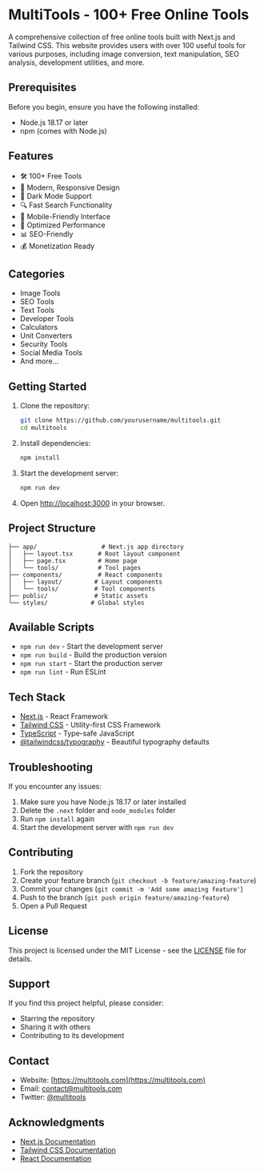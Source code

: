 # MultiTools - 100+ Free Online Tools

A comprehensive collection of free online tools built with Next.js and Tailwind CSS. This website provides users with over 100 useful tools for various purposes, including image conversion, text manipulation, SEO analysis, development utilities, and more.

## Prerequisites

Before you begin, ensure you have the following installed:
- Node.js 18.17 or later
- npm (comes with Node.js)

## Features

- 🛠️ 100+ Free Tools
- 🎨 Modern, Responsive Design
- 🌙 Dark Mode Support
- 🔍 Fast Search Functionality
- 📱 Mobile-Friendly Interface
- 🚀 Optimized Performance
- 📊 SEO-Friendly
- 💰 Monetization Ready

## Categories

- Image Tools
- SEO Tools
- Text Tools
- Developer Tools
- Calculators
- Unit Converters
- Security Tools
- Social Media Tools
- And more...

## Getting Started

1. Clone the repository:
   ```bash
   git clone https://github.com/yourusername/multitools.git
   cd multitools
   ```

2. Install dependencies:
   ```bash
   npm install
   ```

3. Start the development server:
   ```bash
   npm run dev
   ```

4. Open [http://localhost:3000](http://localhost:3000) in your browser.

## Project Structure

```
├── app/                  # Next.js app directory
│   ├── layout.tsx       # Root layout component
│   ├── page.tsx         # Home page
│   └── tools/           # Tool pages
├── components/          # React components
│   ├── layout/         # Layout components
│   └── tools/          # Tool components
├── public/             # Static assets
└── styles/            # Global styles
```

## Available Scripts

- `npm run dev` - Start the development server
- `npm run build` - Build the production version
- `npm run start` - Start the production server
- `npm run lint` - Run ESLint

## Tech Stack

- [Next.js](https://nextjs.org/) - React Framework
- [Tailwind CSS](https://tailwindcss.com/) - Utility-first CSS Framework
- [TypeScript](https://www.typescriptlang.org/) - Type-safe JavaScript
- [@tailwindcss/typography](https://tailwindcss.com/docs/typography-plugin) - Beautiful typography defaults

## Troubleshooting

If you encounter any issues:

1. Make sure you have Node.js 18.17 or later installed
2. Delete the `.next` folder and `node_modules` folder
3. Run `npm install` again
4. Start the development server with `npm run dev`

## Contributing

1. Fork the repository
2. Create your feature branch (`git checkout -b feature/amazing-feature`)
3. Commit your changes (`git commit -m 'Add some amazing feature'`)
4. Push to the branch (`git push origin feature/amazing-feature`)
5. Open a Pull Request

## License

This project is licensed under the MIT License - see the [LICENSE](LICENSE) file for details.

## Support

If you find this project helpful, please consider:
- Starring the repository
- Sharing it with others
- Contributing to its development

## Contact

- Website: [https://multitools.com](https://multitools.com)
- Email: contact@multitools.com
- Twitter: [@multitools](https://twitter.com/multitools)

## Acknowledgments

- [Next.js Documentation](https://nextjs.org/docs)
- [Tailwind CSS Documentation](https://tailwindcss.com/docs)
- [React Documentation](https://reactjs.org/docs) 